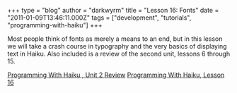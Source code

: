 +++
type = "blog"
author = "darkwyrm"
title = "Lesson 16: Fonts"
date = "2011-01-09T13:46:11.000Z"
tags = ["development", "tutorials", "programming-with-haiku"]
+++

Most people think of fonts as merely a means to an end, but in this lesson we will take a crash course in typography and the very basics of displaying text in Haiku. Also included is a review of the second unit, lessons 6 through 15.

<a href="http://darkwyrm.beemulated.net/downloads/PWHaiku/Programming%20with%20Haiku%20Unit%202%20Review.pdf">Programming With Haiku , Unit 2 Review</a>
<a href="http://darkwyrm.beemulated.net/downloads/PWHaiku/Programming%20with%20Haiku%20Lesson%2016.pdf">Programming With Haiku, Lesson 16</a>

